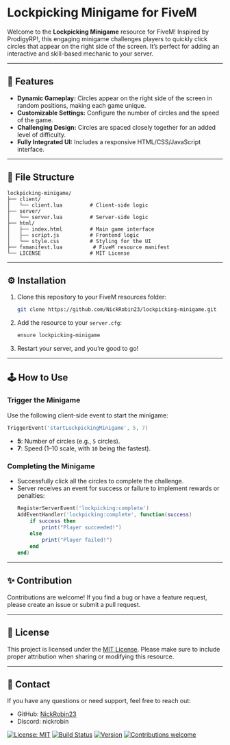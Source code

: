 # Lockpicking Minigame for FiveM

Welcome to the **Lockpicking Minigame** resource for FiveM! Inspired by ProdigyRP!, this engaging minigame challenges players to quickly click circles that appear on the right side of the screen. It’s perfect for adding an interactive and skill-based mechanic to your server.

---

## 🚀 Features
- **Dynamic Gameplay:** Circles appear on the right side of the screen in random positions, making each game unique.
- **Customizable Settings:** Configure the number of circles and the speed of the game.
- **Challenging Design:** Circles are spaced closely together for an added level of difficulty.
- **Fully Integrated UI:** Includes a responsive HTML/CSS/JavaScript interface.

---

## 📂 File Structure
```
lockpicking-minigame/
├── client/
│   └── client.lua         # Client-side logic
├── server/
│   └── server.lua         # Server-side logic
├── html/
│   ├── index.html         # Main game interface
│   ├── script.js          # Frontend logic
│   └── style.css          # Styling for the UI
├── fxmanifest.lua          # FiveM resource manifest
└── LICENSE                # MIT License
```

---

## ⚙️ Installation
1. Clone this repository to your FiveM resources folder:
   ```bash
   git clone https://github.com/NickRobin23/lockpicking-minigame.git
   ```
2. Add the resource to your `server.cfg`:
   ```bash
   ensure lockpicking-minigame
   ```
3. Restart your server, and you’re good to go!

---

## 🕹️ How to Use
### Trigger the Minigame
Use the following client-side event to start the minigame:
```lua
TriggerEvent('startLockpickingMinigame', 5, 7)
```
- **5**: Number of circles (e.g., `5` circles).
- **7**: Speed (1–10 scale, with `10` being the fastest).

### Completing the Minigame
- Successfully click all the circles to complete the challenge.
- Server receives an event for success or failure to implement rewards or penalties:
  ```lua
  RegisterServerEvent('lockpicking:complete')
  AddEventHandler('lockpicking:complete', function(success)
      if success then
          print("Player succeeded!")
      else
          print("Player failed!")
      end
  end)
  ```

---

## ✨ Contribution
Contributions are welcome! If you find a bug or have a feature request, please create an issue or submit a pull request.

---

## 📝 License
This project is licensed under the [MIT License](LICENSE). Please make sure to include proper attribution when sharing or modifying this resource.

---

## 📧 Contact
If you have any questions or need support, feel free to reach out:
- GitHub: [NickRobin23](https://github.com/NickRobin23)
- Discord: nickrobin


[![License: MIT](https://img.shields.io/badge/License-MIT-yellow.svg)](https://opensource.org/licenses/MIT) 
[![Build Status](https://img.shields.io/badge/build-passing-brightgreen.svg)](https://shields.io)
[![Version](https://img.shields.io/badge/version-1.0.0-blue.svg)](https://shields.io)
[![Contributions welcome](https://img.shields.io/badge/contributions-welcome-brightgreen.svg?style=flat)](https://github.com/your-repo/issues)
